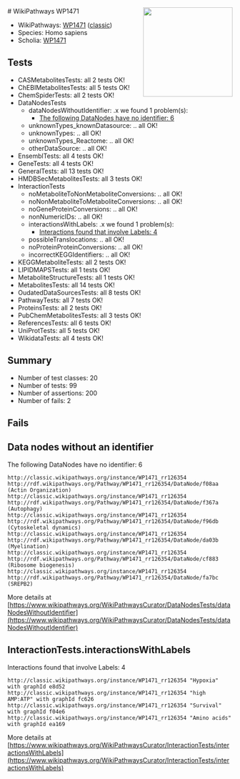 <img style="float: right; width: 200px" src="https://upload.wikimedia.org/wikipedia/commons/thumb/8/83/Wplogo_with_text_500.png/640px-Wplogo_with_text_500.png" />
# WikiPathways WP1471

* WikiPathways: [WP1471](https://wikipathways.org/pathways/WP1471) ([classic](https://classic.wikipathways.org/instance/WP1471))
* Species: Homo sapiens
* Scholia: [WP1471](https://scholia.toolforge.org/wikipathways/WP1471)
## Tests
* CASMetabolitesTests: all 2 tests OK!
* ChEBIMetabolitesTests: all 5 tests OK!
* ChemSpiderTests: all 2 tests OK!
* DataNodesTests
    * dataNodesWithoutIdentifier: .x we found 1 problem(s):
        * [The following DataNodes have no identifier: 6](#d2d32fa5)
    * unknownTypes_knownDatasource: .. all OK!
    * unknownTypes: .. all OK!
    * unknownTypes_Reactome: .. all OK!
    * otherDataSource: .. all OK!
* EnsemblTests: all 4 tests OK!
* GeneTests: all 4 tests OK!
* GeneralTests: all 13 tests OK!
* HMDBSecMetabolitesTests: all 3 tests OK!
* InteractionTests
    * noMetaboliteToNonMetaboliteConversions: .. all OK!
    * noNonMetaboliteToMetaboliteConversions: .. all OK!
    * noGeneProteinConversions: .. all OK!
    * nonNumericIDs: .. all OK!
    * interactionsWithLabels: .x we found 1 problem(s):
        * [Interactions found that involve Labels: 4](#630d267b)
    * possibleTranslocations: .. all OK!
    * noProteinProteinConversions: .. all OK!
    * incorrectKEGGIdentifiers: .. all OK!
* KEGGMetaboliteTests: all 2 tests OK!
* LIPIDMAPSTests: all 1 tests OK!
* MetaboliteStructureTests: all 1 tests OK!
* MetabolitesTests: all 14 tests OK!
* OudatedDataSourcesTests: all 8 tests OK!
* PathwayTests: all 7 tests OK!
* ProteinsTests: all 2 tests OK!
* PubChemMetabolitesTests: all 3 tests OK!
* ReferencesTests: all 6 tests OK!
* UniProtTests: all 5 tests OK!
* WikidataTests: all 4 tests OK!


## Summary

* Number of test classes: 20
* Number of tests: 99
* Number of assertions: 200
* Number of fails: 2

## Fails

<a name="d2d32fa5" />

## Data nodes without an identifier

The following DataNodes have no identifier: 6
```
http://classic.wikipathways.org/instance/WP1471_rr126354 http://rdf.wikipathways.org/Pathway/WP1471_rr126354/DataNode/f08aa (Actin Organization)
http://classic.wikipathways.org/instance/WP1471_rr126354 http://rdf.wikipathways.org/Pathway/WP1471_rr126354/DataNode/f367a (Autophagy)
http://classic.wikipathways.org/instance/WP1471_rr126354 http://rdf.wikipathways.org/Pathway/WP1471_rr126354/DataNode/f96db (Cytoskeletal dynamics)
http://classic.wikipathways.org/instance/WP1471_rr126354 http://rdf.wikipathways.org/Pathway/WP1471_rr126354/DataNode/da03b (Myelination)
http://classic.wikipathways.org/instance/WP1471_rr126354 http://rdf.wikipathways.org/Pathway/WP1471_rr126354/DataNode/cf883 (Ribosome biogenesis)
http://classic.wikipathways.org/instance/WP1471_rr126354 http://rdf.wikipathways.org/Pathway/WP1471_rr126354/DataNode/fa7bc (SREPB2)
```

More details at [https://www.wikipathways.org/WikiPathwaysCurator/DataNodesTests/dataNodesWithoutIdentifier](https://www.wikipathways.org/WikiPathwaysCurator/DataNodesTests/dataNodesWithoutIdentifier)

<a name="630d267b" />

## InteractionTests.interactionsWithLabels

Interactions found that involve Labels: 4
```
http://classic.wikipathways.org/instance/WP1471_rr126354 "Hypoxia" with graphId e8d52
http://classic.wikipathways.org/instance/WP1471_rr126354 "high AMP:ATP" with graphId fc626
http://classic.wikipathways.org/instance/WP1471_rr126354 "Survival" with graphId f04e6
http://classic.wikipathways.org/instance/WP1471_rr126354 "Amino acids" with graphId ea169
```

More details at [https://www.wikipathways.org/WikiPathwaysCurator/InteractionTests/interactionsWithLabels](https://www.wikipathways.org/WikiPathwaysCurator/InteractionTests/interactionsWithLabels)

